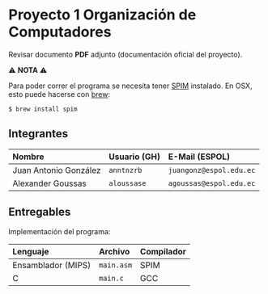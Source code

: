 # Proyecto 1 Organización de Computadores

Revisar documento **PDF** adjunto (documentación oficial del proyecto).

⚠️ **NOTA** ⚠️

Para poder correr el programa se necesita tener [SPIM](http://spimsimulator.sourceforge.net/) instalado.
En OSX, esto puede hacerse con [brew](https://formulae.brew.sh/formula/spim#default):
```
$ brew install spim
```

## Integrantes

| Nombre                | Usuario (GH) | E-Mail (ESPOL)          |
|:----------------------|:-------------|:------------------------|
| Juan Antonio González | `anntnzrb`   | `juangonz@espol.edu.ec` |
| Alexander Goussas     | `aloussase`  | `agoussas@espol.edu.ec` |

## Entregables

Implementación del programa:

| Lenguaje           | Archivo    | Compilador |
|:-------------------|:-----------|:-----------|
| Ensamblador (MIPS) | `main.asm` | SPIM       |
| C                  | `main.c`   | GCC        |
